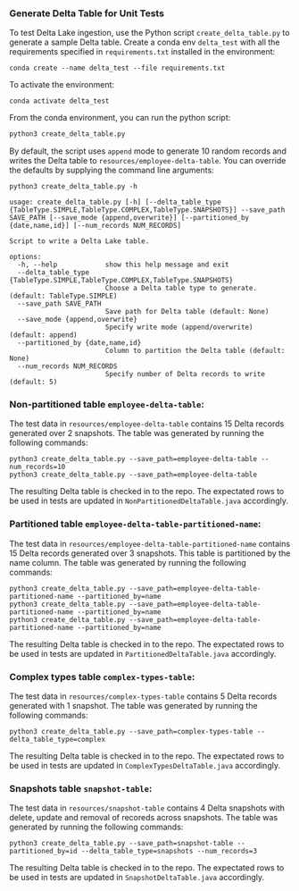 <!--
  ~ Licensed to the Apache Software Foundation (ASF) under one
  ~ or more contributor license agreements.  See the NOTICE file
  ~ distributed with this work for additional information
  ~ regarding copyright ownership.  The ASF licenses this file
  ~ to you under the Apache License, Version 2.0 (the
  ~ "License"); you may not use this file except in compliance
  ~ with the License.  You may obtain a copy of the License at
  ~
  ~   http://www.apache.org/licenses/LICENSE-2.0
  ~
  ~ Unless required by applicable law or agreed to in writing,
  ~ software distributed under the License is distributed on an
  ~ "AS IS" BASIS, WITHOUT WARRANTIES OR CONDITIONS OF ANY
  ~ KIND, either express or implied.  See the License for the
  ~ specific language governing permissions and limitations
  ~ under the License.
  -->

### Generate Delta Table for Unit Tests

To test Delta Lake ingestion, use the Python script `create_delta_table.py` to generate a sample Delta table.
Create a conda env `delta_test` with all the requirements specified in `requirements.txt` installed in the
environment:
```shell
conda create --name delta_test --file requirements.txt
```

To activate the environment:

```shell
conda activate delta_test
```

From the conda environment, you can run the python script:

```python
python3 create_delta_table.py
```

By default, the script uses `append` mode to generate 10 random records and writes the
Delta table to `resources/employee-delta-table`. You can override the defaults by supplying the command line arguments:

```shell
python3 create_delta_table.py -h

usage: create_delta_table.py [-h] [--delta_table_type {TableType.SIMPLE,TableType.COMPLEX,TableType.SNAPSHOTS}] --save_path SAVE_PATH [--save_mode {append,overwrite}] [--partitioned_by {date,name,id}] [--num_records NUM_RECORDS]

Script to write a Delta Lake table.

options:
  -h, --help            show this help message and exit
  --delta_table_type {TableType.SIMPLE,TableType.COMPLEX,TableType.SNAPSHOTS}
                        Choose a Delta table type to generate. (default: TableType.SIMPLE)
  --save_path SAVE_PATH
                        Save path for Delta table (default: None)
  --save_mode {append,overwrite}
                        Specify write mode (append/overwrite) (default: append)
  --partitioned_by {date,name,id}
                        Column to partition the Delta table (default: None)
  --num_records NUM_RECORDS
                        Specify number of Delta records to write (default: 5)
```

### Non-partitioned table `employee-delta-table`:

The test data in `resources/employee-delta-table` contains 15 Delta records generated over 2 snapshots.
The table was generated by running the following commands:
```shell
python3 create_delta_table.py --save_path=employee-delta-table --num_records=10
python3 create_delta_table.py --save_path=employee-delta-table
```

The resulting Delta table is checked in to the repo. The expectated rows to be used in tests are updated in
`NonPartitionedDeltaTable.java` accordingly.

### Partitioned table `employee-delta-table-partitioned-name`:

The test data in `resources/employee-delta-table-partitioned-name` contains 15 Delta records generated over 3 snapshots.
This table is partitioned by the name column. The table was generated by running the following commands:
```shell
python3 create_delta_table.py --save_path=employee-delta-table-partitioned-name --partitioned_by=name
python3 create_delta_table.py --save_path=employee-delta-table-partitioned-name --partitioned_by=name
python3 create_delta_table.py --save_path=employee-delta-table-partitioned-name --partitioned_by=name
```

The resulting Delta table is checked in to the repo. The expectated rows to be used in tests are updated in
`PartitionedDeltaTable.java` accordingly.

### Complex types table `complex-types-table`:

The test data in `resources/complex-types-table` contains 5 Delta records generated with 1 snapshot.
The table was generated by running the following commands:
```shell
python3 create_delta_table.py --save_path=complex-types-table --delta_table_type=complex
```

The resulting Delta table is checked in to the repo. The expectated rows to be used in tests are updated in
`ComplexTypesDeltaTable.java` accordingly.

### Snapshots table `snapshot-table`:

The test data in `resources/snapshot-table` contains 4 Delta snapshots with delete, update and removal of recoreds across
snapshots. The table was generated by running the following commands:
```shell
python3 create_delta_table.py --save_path=snapshot-table --partitioned_by=id --delta_table_type=snapshots --num_records=3
```

The resulting Delta table is checked in to the repo. The expectated rows to be used in tests are updated in
`SnapshotDeltaTable.java` accordingly.
